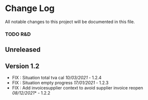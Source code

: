 # Change Log
All notable changes to this project will be documented in this file.

### TODO R&D


## Unreleased



## Version 1.2
- FIX : Situation total tva cal *10/03/2021* - 1.2.4
- FIX : Situation empty progress *17/01/2021* - 1.2.3
- FIX : Add invoicesupplier context to avoid supplier invoice reopen *08/12/2021** - 1.2.2

